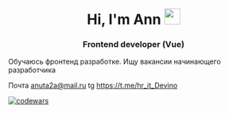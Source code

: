<h1 align="center">Hi, I'm Ann
<img src="https://github.com/blackcater/blackcater/raw/main/images/Hi.gif" height="32"/></h1>
<h3 align="center">Frontend developer (Vue)</h3>

Обучаюсь фронтенд разработке. 
Ищу вакансии начинающего разработчика

Почта anuta2a@mail.ru
tg https://t.me/hr_it_Devino

[![codewars](https://www.codewars.com/users/AnnaCVrecruitment/badges/small)](https://www.codewars.com/users/AnnaCVrecruitment) 
<!--
**AnnaCVrecruitment/AnnaCVrecruitment** is a ✨ _special_ ✨ repository because its `README.md` (this file) appears on your GitHub profile.

Here are some ideas to get you started:

- 🔭 I’m currently working on ...
- 🌱 I’m currently learning ...
- 👯 I’m looking to collaborate on ...
- 🤔 I’m looking for help with ...
- 💬 Ask me about ...
- 📫 How to reach me: ...
- 😄 Pronouns: ...
- ⚡ Fun fact: ...
-->
